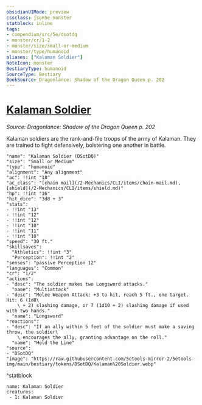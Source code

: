 ```yaml
---
obsidianUIMode: preview
cssclass: json5e-monster
statblock: inline
tags:
- compendium/src/5e/dsotdq
- monster/cr/1-2
- monster/size/small-or-medium
- monster/type/humanoid
aliases: ["Kalaman Soldier"]
NoteIcon: monster
BestiaryType: humanoid
SourceType: Bestiary
BookSource: Dragonlance: Shadow of the Dragon Queen p. 202
---
```

# [Kalaman Soldier](2-Mechanics/CLI/bestiary/humanoid/kalaman-soldier-dsotdq.md)
*Source: Dragonlance: Shadow of the Dragon Queen p. 202*  

Kalaman soldiers are the rank-and-file troops of the army of Kalaman. They are trained to fight defensively, bolstering one another in battle.

```statblock
"name": "Kalaman Soldier (DSotDQ)"
"size": "Small or Medium"
"type": "humanoid"
"alignment": "Any alignment"
"ac": !!int "18"
"ac_class": "[chain mail](/2-Mechanics/CLI/items/chain-mail.md), [shield](/2-Mechanics/CLI/items/shield.md)"
"hp": !!int "16"
"hit_dice": "3d8 + 3"
"stats":
- !!int "13"
- !!int "12"
- !!int "12"
- !!int "10"
- !!int "11"
- !!int "10"
"speed": "30 ft."
"skillsaves":
  "Athletics": !!int "3"
  "Perception": !!int "2"
"senses": "passive Perception 12"
"languages": "Common"
"cr": "1/2"
"actions":
- "desc": "The soldier makes two Longsword attacks."
  "name": "Multiattack"
- "desc": "Melee Weapon Attack: +3 to hit, reach 5 ft., one target. Hit: 6 (1d8\
    \ + 2) slashing damage, or 7 (1d10 + 2) slashing damage if used with two hands."
  "name": "Longsword"
"reactions":
- "desc": "If an ally within 5 feet of the soldier must make a saving throw, the soldier\
    \ encourages the ally, granting advantage on the roll."
  "name": "Hold the Line"
"source":
- "DSotDQ"
"image": "https://raw.githubusercontent.com/5etools-mirror-2/5etools-img/main/bestiary/tokens/DSotDQ/Kalaman%20Soldier.webp"
```
^statblock

```encounter-table
name: Kalaman Soldier
creatures:
 - 1: Kalaman Soldier
```